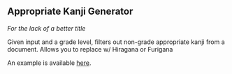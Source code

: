 Appropriate Kanji Generator
----
*For the lack of a better title*

Given input and a grade level, filters out non-grade appropriate kanji from a document.  Allows you to replace w/ Hiragana or Furigana

An example is available [here](http://jbm-kanji-generator.herokuapp.com/).